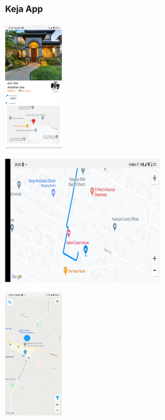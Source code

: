 <h1>Keja App</h1> <br/>
<img src="./images/rd1.jpg" height="400px"><br/><br/>

<img src="./images/rd2.jpg" height="400px"><br/><br/>

<img src="./images/rd3.jpg" height="400px"><br/><br/>
